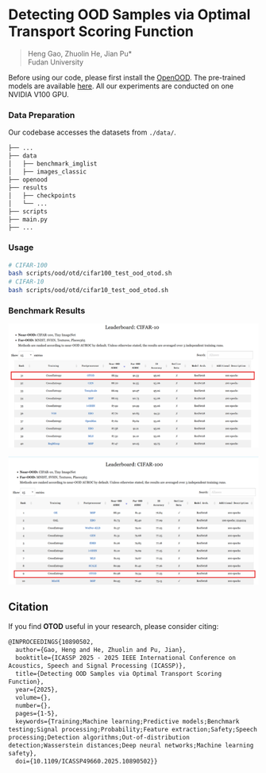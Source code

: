 # Detecting OOD Samples via Optimal Transport Scoring Function

> Heng Gao, Zhuolin He, Jian Pu*  
> Fudan University

Before using our code, please first install the [OpenOOD](https://github.com/Jingkang50/OpenOOD). The pre-trained models are available [here](https://drive.google.com/drive/folders/1XSVB8pyYWuMVpq7BTuIESfU8GvCumxOn?usp=sharing). All our experiments are conducted on one NVIDIA V100 GPU.

### Data Preparation

Our codebase accesses the datasets from `./data/`.

```
├── ...
├── data
│   ├── benchmark_imglist
│   ├── images_classic
├── openood
├── results
│   ├── checkpoints
│   └── ...
├── scripts
├── main.py
├── ...
```

### Usage

```sh
# CIFAR-100
bash scripts/ood/otd/cifar100_test_ood_otod.sh
# CIFAR-10
bash scripts/ood/otd/cifar10_test_ood_otod.sh
```

### Benchmark Results
![image](cifar10.png)  

![image](cifar100.png)  

## Citation
If you find **OTOD** useful in your research, please consider citing:
```
@INPROCEEDINGS{10890502,
  author={Gao, Heng and He, Zhuolin and Pu, Jian},
  booktitle={ICASSP 2025 - 2025 IEEE International Conference on Acoustics, Speech and Signal Processing (ICASSP)}, 
  title={Detecting OOD Samples via Optimal Transport Scoring Function}, 
  year={2025},
  volume={},
  number={},
  pages={1-5},
  keywords={Training;Machine learning;Predictive models;Benchmark testing;Signal processing;Probability;Feature extraction;Safety;Speech processing;Detection algorithms;Out-of-distribution detection;Wasserstein distances;Deep neural networks;Machine learning safety},
  doi={10.1109/ICASSP49660.2025.10890502}}
```
